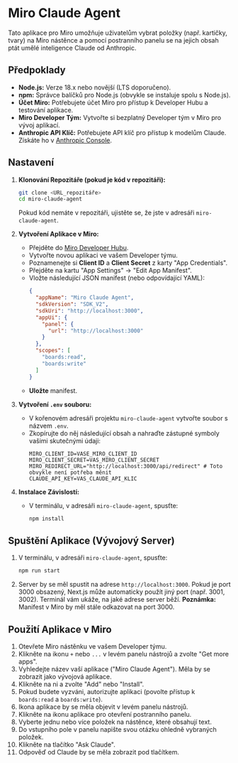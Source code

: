 # Miro Claude Agent

Tato aplikace pro Miro umožňuje uživatelům vybrat položky (např. kartičky, tvary) na Miro nástěnce a pomocí postranního panelu se na jejich obsah ptát umělé inteligence Claude od Anthropic.

## Předpoklady

*   **Node.js:** Verze 18.x nebo novější (LTS doporučeno).
*   **npm:** Správce balíčků pro Node.js (obvykle se instaluje spolu s Node.js).
*   **Účet Miro:** Potřebujete účet Miro pro přístup k Developer Hubu a testování aplikace.
*   **Miro Developer Tým:** Vytvořte si bezplatný Developer tým v Miro pro vývoj aplikací.
*   **Anthropic API Klíč:** Potřebujete API klíč pro přístup k modelům Claude. Získáte ho v [Anthropic Console](https://console.anthropic.com/).

## Nastavení

1.  **Klonování Repozitáře (pokud je kód v repozitáři):**
    ```bash
    git clone <URL_repozitáře>
    cd miro-claude-agent
    ```
    Pokud kód nemáte v repozitáři, ujistěte se, že jste v adresáři `miro-claude-agent`.

2.  **Vytvoření Aplikace v Miro:**
    *   Přejděte do [Miro Developer Hubu](https://miro.com/developers/apps/).
    *   Vytvořte novou aplikaci ve vašem Developer týmu.
    *   Poznamenejte si **Client ID** a **Client Secret** z karty "App Credentials".
    *   Přejděte na kartu "App Settings" -> "Edit App Manifest".
    *   Vložte následující JSON manifest (nebo odpovídající YAML):
        ```json
        {
          "appName": "Miro Claude Agent",
          "sdkVersion": "SDK_V2",
          "sdkUri": "http://localhost:3000",
          "appUi": {
            "panel": {
              "url": "http://localhost:3000"
            }
          },
          "scopes": [
            "boards:read",
            "boards:write"
          ]
        }
        ```
    *   **Uložte** manifest.

3.  **Vytvoření `.env` souboru:**
    *   V kořenovém adresáři projektu `miro-claude-agent` vytvořte soubor s názvem `.env`.
    *   Zkopírujte do něj následující obsah a nahraďte zástupné symboly vašimi skutečnými údaji:
        ```dotenv
        MIRO_CLIENT_ID=VASE_MIRO_CLIENT_ID
        MIRO_CLIENT_SECRET=VAS_MIRO_CLIENT_SECRET
        MIRO_REDIRECT_URL="http://localhost:3000/api/redirect" # Toto obvykle není potřeba měnit
        CLAUDE_API_KEY=VAS_CLAUDE_API_KLIC
        ```

4.  **Instalace Závislostí:**
    *   V terminálu, v adresáři `miro-claude-agent`, spusťte:
        ```bash
        npm install
        ```

## Spuštění Aplikace (Vývojový Server)

1.  V terminálu, v adresáři `miro-claude-agent`, spusťte:
    ```bash
    npm run start
    ```
2.  Server by se měl spustit na adrese `http://localhost:3000`. Pokud je port 3000 obsazený, Next.js může automaticky použít jiný port (např. 3001, 3002). Terminál vám ukáže, na jaké adrese server běží. **Poznámka:** Manifest v Miro by měl stále odkazovat na port 3000.

## Použití Aplikace v Miro

1.  Otevřete Miro nástěnku ve vašem Developer týmu.
2.  Klikněte na ikonu `+` nebo `...` v levém panelu nástrojů a zvolte "Get more apps".
3.  Vyhledejte název vaší aplikace ("Miro Claude Agent"). Měla by se zobrazit jako vývojová aplikace.
4.  Klikněte na ni a zvolte "Add" nebo "Install".
5.  Pokud budete vyzváni, autorizujte aplikaci (povolte přístup k `boards:read` a `boards:write`).
6.  Ikona aplikace by se měla objevit v levém panelu nástrojů.
7.  Klikněte na ikonu aplikace pro otevření postranního panelu.
8.  Vyberte jednu nebo více položek na nástěnce, které obsahují text.
9.  Do vstupního pole v panelu napište svou otázku ohledně vybraných položek.
10. Klikněte na tlačítko "Ask Claude".
11. Odpověď od Claude by se měla zobrazit pod tlačítkem. 